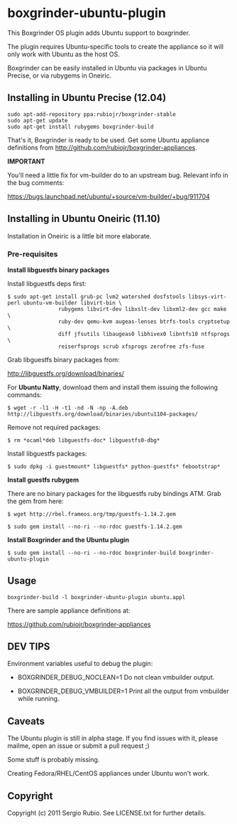 # boxgrinder-ubuntu-plugin

This Boxgrinder OS plugin adds Ubuntu support to boxgrinder.

The plugin requires Ubuntu-specific tools to create the appliance so it will only work with Ubuntu as the host OS. 

Boxgrinder can be easily installed in Ubuntu via packages in Ubuntu Precise, or via rubygems in Oneiric.

## Installing in Ubuntu Precise (12.04)

    sudo apt-add-repository ppa:rubiojr/boxgrinder-stable
    sudo apt-get update
    sudo apt-get install rubygems boxgrinder-build

That's it, Boxgrinder is ready to be used. Get some Ubuntu appliance definitions from http://github.com/rubiojr/boxgrinder-appliances.

**IMPORTANT**

You'll need a little fix for vm-builder do to an upstream bug. Relevant info in the bug comments:

https://bugs.launchpad.net/ubuntu/+source/vm-builder/+bug/911704

## Installing in Ubuntu Oneiric (11.10)

Installation in Oneiric is a little bit more elaborate.

### Pre-requisites

**Install libguestfs binary packages**

Install libguestfs deps first:

    $ sudo apt-get install grub-pc lvm2 watershed dosfstools libsys-virt-perl ubuntu-vm-builder libvirt-bin \
                    rubygems libvirt-dev libxslt-dev libxml2-dev gcc make \
                    ruby-dev qemu-kvm augeas-lenses btrfs-tools cryptsetup \
                    diff jfsutils libaugeas0 libhivex0 libntfs10 ntfsprogs \
                    reiserfsprogs scrub xfsprogs zerofree zfs-fuse


Grab libguestfs binary packages from:

http://libguestfs.org/download/binaries/

For **Ubuntu Natty**, download them and install them issuing the following commands:

    $ wget -r -l1 -H -t1 -nd -N -np -A.deb http://libguestfs.org/download/binaries/ubuntu1104-packages/

Remove not required packages:

    $ rm *ocaml*deb libguestfs-doc* libguestfs0-dbg*

Install libguestfs packages:

    $ sudo dpkg -i guestmount* libguestfs* python-guestfs* febootstrap*

**Install guestfs rubygem**

There are no binary packages for the libguestfs ruby bindings ATM. Grab the gem from here:

    $ wget http://rbel.frameos.org/tmp/guestfs-1.14.2.gem

    $ sudo gem install --no-ri --no-rdoc guestfs-1.14.2.gem


**Install Boxgrinder and the Ubuntu plugin**

    $ sudo gem install --no-ri --no-rdoc boxgrinder-build boxgrinder-ubuntu-plugin

## Usage

    boxgrinder-build -l boxgrinder-ubuntu-plugin ubuntu.appl

There are sample appliance  definitions at:

https://github.com/rubiojr/boxgrinder-appliances

## DEV TIPS ##
Environment variables useful to debug the plugin:

* BOXGRINDER_DEBUG_NOCLEAN=1
Do not clean vmbuilder output.

* BOXGRINDER_DEBUG_VMBUILDER=1
Print all the output from vmbuilder while running.

## Caveats

The Ubuntu plugin is still in alpha stage. If you find issues with it, please mailme, open an issue or submit a pull request ;)

Some stuff is probably missing.

Creating Fedora/RHEL/CentOS appliances under Ubuntu won't work.

## Copyright

Copyright (c) 2011 Sergio Rubio. See LICENSE.txt for
further details.

